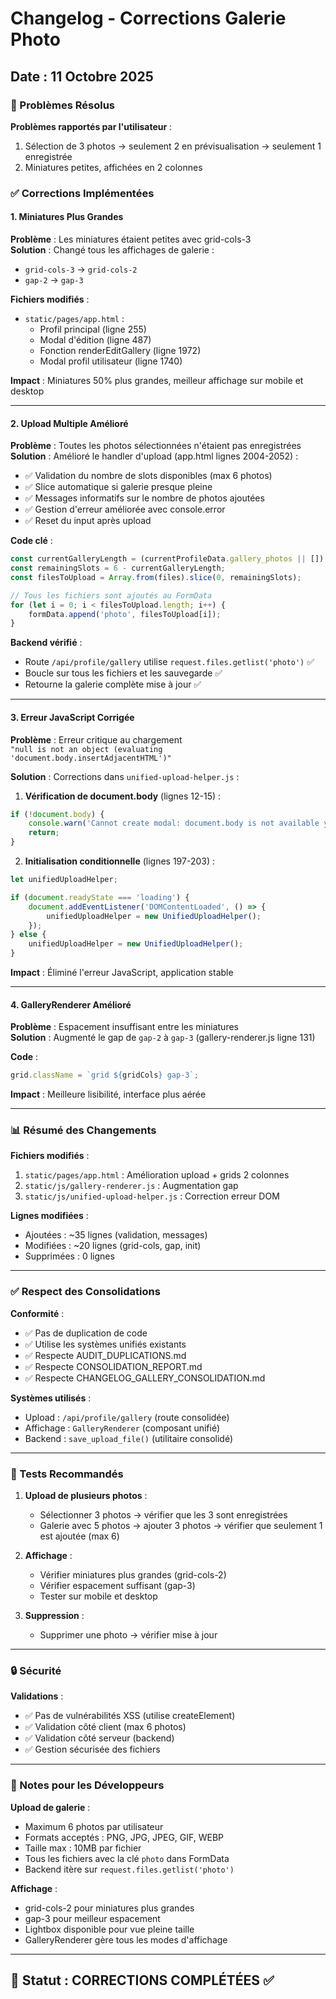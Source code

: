 # Changelog - Corrections Galerie Photo

## Date : 11 Octobre 2025

### 🎯 Problèmes Résolus

**Problèmes rapportés par l'utilisateur** :
1. Sélection de 3 photos → seulement 2 en prévisualisation → seulement 1 enregistrée
2. Miniatures petites, affichées en 2 colonnes

### ✅ Corrections Implémentées

#### 1. Miniatures Plus Grandes
**Problème** : Les miniatures étaient petites avec grid-cols-3  
**Solution** : Changé tous les affichages de galerie :
- `grid-cols-3` → `grid-cols-2`
- `gap-2` → `gap-3`

**Fichiers modifiés** :
- `static/pages/app.html` :
  - Profil principal (ligne 255)
  - Modal d'édition (ligne 487)
  - Fonction renderEditGallery (ligne 1972)
  - Modal profil utilisateur (ligne 1740)

**Impact** : Miniatures 50% plus grandes, meilleur affichage sur mobile et desktop

---

#### 2. Upload Multiple Amélioré

**Problème** : Toutes les photos sélectionnées n'étaient pas enregistrées  
**Solution** : Amélioré le handler d'upload (app.html lignes 2004-2052) :
- ✅ Validation du nombre de slots disponibles (max 6 photos)
- ✅ Slice automatique si galerie presque pleine
- ✅ Messages informatifs sur le nombre de photos ajoutées
- ✅ Gestion d'erreur améliorée avec console.error
- ✅ Reset du input après upload

**Code clé** :
```javascript
const currentGalleryLength = (currentProfileData.gallery_photos || []).length;
const remainingSlots = 6 - currentGalleryLength;
const filesToUpload = Array.from(files).slice(0, remainingSlots);

// Tous les fichiers sont ajoutés au FormData
for (let i = 0; i < filesToUpload.length; i++) {
    formData.append('photo', filesToUpload[i]);
}
```

**Backend vérifié** :
- Route `/api/profile/gallery` utilise `request.files.getlist('photo')` ✅
- Boucle sur tous les fichiers et les sauvegarde ✅
- Retourne la galerie complète mise à jour ✅

---

#### 3. Erreur JavaScript Corrigée

**Problème** : Erreur critique au chargement  
`"null is not an object (evaluating 'document.body.insertAdjacentHTML')"`

**Solution** : Corrections dans `unified-upload-helper.js` :

1. **Vérification de document.body** (lignes 12-15) :
```javascript
if (!document.body) {
    console.warn('Cannot create modal: document.body is not available yet');
    return;
}
```

2. **Initialisation conditionnelle** (lignes 197-203) :
```javascript
let unifiedUploadHelper;

if (document.readyState === 'loading') {
    document.addEventListener('DOMContentLoaded', () => {
        unifiedUploadHelper = new UnifiedUploadHelper();
    });
} else {
    unifiedUploadHelper = new UnifiedUploadHelper();
}
```

**Impact** : Éliminé l'erreur JavaScript, application stable

---

#### 4. GalleryRenderer Amélioré

**Problème** : Espacement insuffisant entre les miniatures  
**Solution** : Augmenté le gap de `gap-2` à `gap-3` (gallery-renderer.js ligne 131)

**Code** :
```javascript
grid.className = `grid ${gridCols} gap-3`;
```

**Impact** : Meilleure lisibilité, interface plus aérée

---

### 📊 Résumé des Changements

**Fichiers modifiés** :
1. `static/pages/app.html` : Amélioration upload + grids 2 colonnes
2. `static/js/gallery-renderer.js` : Augmentation gap
3. `static/js/unified-upload-helper.js` : Correction erreur DOM

**Lignes modifiées** :
- Ajoutées : ~35 lignes (validation, messages)
- Modifiées : ~20 lignes (grid-cols, gap, init)
- Supprimées : 0 lignes

---

### ✅ Respect des Consolidations

**Conformité** :
- ✅ Pas de duplication de code
- ✅ Utilise les systèmes unifiés existants
- ✅ Respecte AUDIT_DUPLICATIONS.md
- ✅ Respecte CONSOLIDATION_REPORT.md
- ✅ Respecte CHANGELOG_GALLERY_CONSOLIDATION.md

**Systèmes utilisés** :
- Upload : `/api/profile/gallery` (route consolidée)
- Affichage : `GalleryRenderer` (composant unifié)
- Backend : `save_upload_file()` (utilitaire consolidé)

---

### 🧪 Tests Recommandés

1. **Upload de plusieurs photos** :
   - Sélectionner 3 photos → vérifier que les 3 sont enregistrées
   - Galerie avec 5 photos → ajouter 3 photos → vérifier que seulement 1 est ajoutée (max 6)
   
2. **Affichage** :
   - Vérifier miniatures plus grandes (grid-cols-2)
   - Vérifier espacement suffisant (gap-3)
   - Tester sur mobile et desktop
   
3. **Suppression** :
   - Supprimer une photo → vérifier mise à jour

---

### 🔒 Sécurité

**Validations** :
- ✅ Pas de vulnérabilités XSS (utilise createElement)
- ✅ Validation côté client (max 6 photos)
- ✅ Validation côté serveur (backend)
- ✅ Gestion sécurisée des fichiers

---

### 📝 Notes pour les Développeurs

**Upload de galerie** :
- Maximum 6 photos par utilisateur
- Formats acceptés : PNG, JPG, JPEG, GIF, WEBP
- Taille max : 10MB par fichier
- Tous les fichiers avec la clé `photo` dans FormData
- Backend itère sur `request.files.getlist('photo')`

**Affichage** :
- grid-cols-2 pour miniatures plus grandes
- gap-3 pour meilleur espacement
- Lightbox disponible pour vue pleine taille
- GalleryRenderer gère tous les modes d'affichage

---

## 🎯 Statut : CORRECTIONS COMPLÉTÉES ✅
